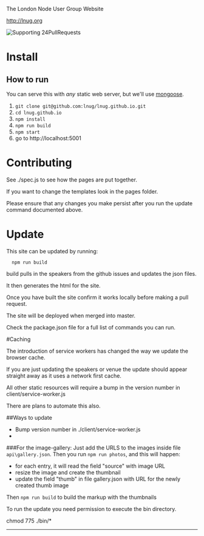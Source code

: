 
The London Node User Group Website

http://lnug.org

![Supporting 24PullRequests](https://img.shields.io/badge/Supporting-24PullRequests-red.svg)

# Install

How to run
----------
You can serve this with *any* static web server, but we'll use [mongoose](https://code.google.com/p/mongoose/).

1. `git clone git@github.com:lnug/lnug.github.io.git`
2. `cd lnug.github.io`
3. `npm install`
4. `npm run build`
3. `npm start`
4. go to http://localhost:5001

# Contributing


See ./spec.js to see how the pages are put together.

If you want to change the templates look in the pages folder.

Please ensure that any changes you make persist after you run the update command documented above.


# Update

This site can be updated by running:

```
  npm run build
```

build pulls in the speakers from the github issues and updates the json files.

It then generates the html for the site.

Once you have built the site confirm it works locally before making a pull request.

The site will be deployed when merged into master.

Check the package.json file for a full list of commands you can run.


#Caching

The introduction of service workers has changed the way we update the browser cache.

If you are just updating the speakers or venue the update should appear straight away as it uses a network first cache.

All other static resources will require a bump in the version number in client/service-worker.js

There are plans to automate this also.


##Ways to update
 * Bump version number in ./client/service-worker.js
 *

###For the image-gallery:
Just add the URLS to the images inside file `api\gallery.json`.
Then you run `npm run photos`, and this will happen:
- for each entry, it will read the field "source" with image URL
- resize the image and create the thumbnail
- update the field "thumb" in file gallery.json with URL for the newly created thumb image

Then `npm run build` to build the markup with the thumbnails

To run the update you need permission to execute the bin directory.

  chmod 775 ./bin/*

---
